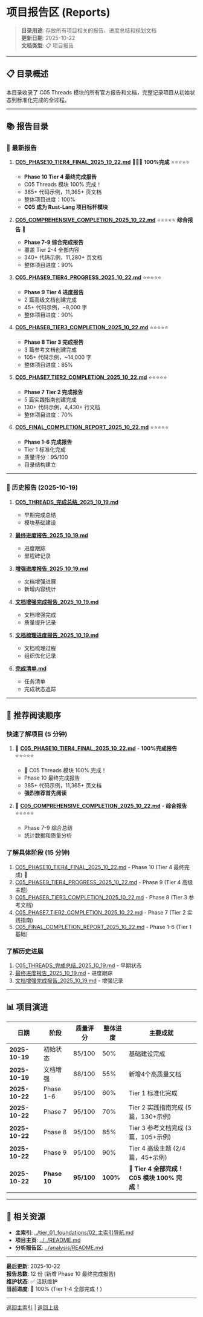 # 项目报告区 (Reports)

> **目录用途**: 存放所有项目相关的报告、进度总结和规划文档  
> **更新日期**: 2025-10-22  
> **文档类型**: 📋 项目报告

---

## 📋 目录概述

本目录收录了 C05 Threads 模块的所有官方报告和文档，完整记录项目从初始状态到标准化完成的全过程。

---

## 📚 报告目录

### 🎉 最新报告

1. **[C05_PHASE10_TIER4_FINAL_2025_10_22.md](./C05_PHASE10_TIER4_FINAL_2025_10_22.md)** 🎊🎊🎊 **100%完成** ⭐⭐⭐⭐⭐
   - **Phase 10 Tier 4 最终完成报告**
   - C05 Threads 模块 100% 完成！
   - 385+ 代码示例，11,365+ 页文档
   - 整体项目进度：100%
   - **C05 成为 Rust-Lang 项目标杆模块**

2. **[C05_COMPREHENSIVE_COMPLETION_2025_10_22.md](./C05_COMPREHENSIVE_COMPLETION_2025_10_22.md)** ⭐⭐⭐⭐⭐ **综合报告** 🎯
   - **Phase 7-9 综合完成报告**
   - 覆盖 Tier 2-4 全部内容
   - 340+ 代码示例，11,280+ 页文档
   - 整体项目进度：90%

3. **[C05_PHASE9_TIER4_PROGRESS_2025_10_22.md](./C05_PHASE9_TIER4_PROGRESS_2025_10_22.md)** ⭐⭐⭐⭐⭐
   - **Phase 9 Tier 4 进度报告**
   - 2 篇高级文档创建完成
   - 45+ 代码示例，~8,000 字
   - 整体项目进度：90%

4. **[C05_PHASE8_TIER3_COMPLETION_2025_10_22.md](./C05_PHASE8_TIER3_COMPLETION_2025_10_22.md)** ⭐⭐⭐⭐⭐
   - **Phase 8 Tier 3 完成报告**
   - 3 篇参考文档创建完成
   - 105+ 代码示例，~14,000 字
   - 整体项目进度：85%

5. **[C05_PHASE7_TIER2_COMPLETION_2025_10_22.md](./C05_PHASE7_TIER2_COMPLETION_2025_10_22.md)** ⭐⭐⭐⭐⭐
   - **Phase 7 Tier 2 完成报告**
   - 5 篇实践指南创建完成
   - 130+ 代码示例，4,430+ 行文档
   - 整体项目进度：70%

6. **[C05_FINAL_COMPLETION_REPORT_2025_10_22.md](./C05_FINAL_COMPLETION_REPORT_2025_10_22.md)** ⭐⭐⭐⭐⭐
   - **Phase 1-6 完成报告**
   - Tier 1 标准化完成
   - 质量评分：95/100
   - 目录结构建立

---

### 📅 历史报告 (2025-10-19)

1. **[C05_THREADS_完成总结_2025_10_19.md](./C05_THREADS_完成总结_2025_10_19.md)**
   - 早期完成总结
   - 模块基础建设

2. **[最终进度报告_2025_10_19.md](./最终进度报告_2025_10_19.md)**
   - 进度跟踪
   - 里程碑记录

3. **[增强进度报告_2025_10_19.md](./增强进度报告_2025_10_19.md)**
   - 文档增强进展
   - 新增内容统计

4. **[文档增强完成报告_2025_10_19.md](./文档增强完成报告_2025_10_19.md)**
   - 文档增强完成
   - 质量提升记录

5. **[文档梳理进度报告_2025_10_19.md](./文档梳理进度报告_2025_10_19.md)**
   - 文档梳理过程
   - 组织优化记录

6. **[完成清单.md](./完成清单.md)**
   - 任务清单
   - 完成状态追踪

---

## 🎯 推荐阅读顺序

### 快速了解项目 (5 分钟)

1. 🎊 **[C05_PHASE10_TIER4_FINAL_2025_10_22.md](./C05_PHASE10_TIER4_FINAL_2025_10_22.md)** - **100%完成报告** ⭐⭐⭐⭐⭐
   - 🎉 C05 Threads 模块 100% 完成！
   - Phase 10 最终完成报告
   - 385+ 代码示例，11,365+ 页文档
   - **强烈推荐首先阅读**

2. 🎯 **[C05_COMPREHENSIVE_COMPLETION_2025_10_22.md](./C05_COMPREHENSIVE_COMPLETION_2025_10_22.md)** - **综合报告** ⭐⭐⭐⭐⭐
   - Phase 7-9 综合总结
   - 统计数据和质量分析

### 了解具体阶段 (15 分钟)

1. [C05_PHASE10_TIER4_FINAL_2025_10_22.md](./C05_PHASE10_TIER4_FINAL_2025_10_22.md) - Phase 10 (Tier 4 最终完成) 🎉
2. [C05_PHASE9_TIER4_PROGRESS_2025_10_22.md](./C05_PHASE9_TIER4_PROGRESS_2025_10_22.md) - Phase 9 (Tier 4 高级主题)
3. [C05_PHASE8_TIER3_COMPLETION_2025_10_22.md](./C05_PHASE8_TIER3_COMPLETION_2025_10_22.md) - Phase 8 (Tier 3 参考文档)
4. [C05_PHASE7_TIER2_COMPLETION_2025_10_22.md](./C05_PHASE7_TIER2_COMPLETION_2025_10_22.md) - Phase 7 (Tier 2 实践指南)
5. [C05_FINAL_COMPLETION_REPORT_2025_10_22.md](./C05_FINAL_COMPLETION_REPORT_2025_10_22.md) - Phase 1-6 (Tier 1 基础)

### 了解历史进展

1. [C05_THREADS_完成总结_2025_10_19.md](./C05_THREADS_完成总结_2025_10_19.md) - 早期状态
2. [最终进度报告_2025_10_19.md](./最终进度报告_2025_10_19.md) - 进度跟踪
3. [文档增强完成报告_2025_10_19.md](./文档增强完成报告_2025_10_19.md) - 增强记录

---

## 📊 项目演进

| 日期 | 阶段 | 质量评分 | 整体进度 | 主要成就 |
|------|------|---------|---------|---------|
| **2025-10-19** | 初始状态 | 85/100 | 50% | 基础建设完成 |
| **2025-10-19** | 文档增强 | 88/100 | 55% | 新增4个高质量文档 |
| **2025-10-22** | Phase 1-6 | 95/100 | 60% | Tier 1 标准化完成 |
| **2025-10-22** | Phase 7 | 95/100 | 70% | Tier 2 实践指南完成 (5篇，130+示例) |
| **2025-10-22** | Phase 8 | 95/100 | 85% | Tier 3 参考文档完成 (3篇，105+示例) |
| **2025-10-22** | Phase 9 | 95/100 | 90% | Tier 4 高级主题 (2/4篇，45+示例) |
| **2025-10-22** | **Phase 10** | **95/100** | **100%** | **🎉 Tier 4 全部完成！C05 模块 100% 完成！** |

---

## 🔗 相关资源

- **主索引**: [../tier_01_foundations/02_主索引导航.md](../tier_01_foundations/02_主索引导航.md)
- **项目主页**: [../../README.md](../../README.md)
- **分析报告区**: [../analysis/README.md](../analysis/README.md)

---

**最后更新**: 2025-10-22  
**报告总数**: 12 份 (新增 Phase 10 最终完成报告)  
**维护状态**: ✅ 活跃维护  
**当前进度**: 🎉 100% (Tier 1-4 全部完成！)

---

[返回主索引](../tier_01_foundations/02_主索引导航.md) | [返回上级](../)
